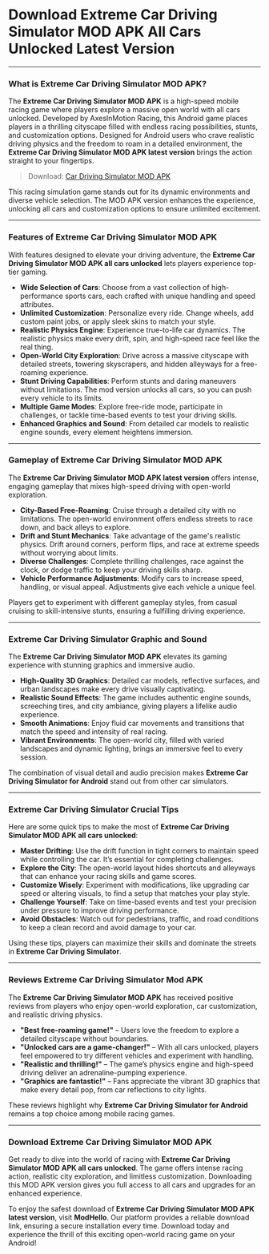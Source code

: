 # Download Extreme Car Driving Simulator MOD APK All Cars Unlocked Latest Version

---

### What is Extreme Car Driving Simulator MOD APK?

The **Extreme Car Driving Simulator MOD APK** is a high-speed mobile racing game where players explore a massive open world with all cars unlocked. Developed by AxesInMotion Racing, this Android game places players in a thrilling cityscape filled with endless racing possibilities, stunts, and customization options. Designed for Android users who crave realistic driving physics and the freedom to roam in a detailed environment, the **Extreme Car Driving Simulator MOD APK latest version** brings the action straight to your fingertips.

>Download: [Car Driving Simulator MOD APK](https://modhello.com/extreme-car-driving-simulator/)

This racing simulation game stands out for its dynamic environments and diverse vehicle selection. The MOD APK version enhances the experience, unlocking all cars and customization options to ensure unlimited excitement.

---

### Features of Extreme Car Driving Simulator MOD APK

With features designed to elevate your driving adventure, the **Extreme Car Driving Simulator MOD APK all cars unlocked** lets players experience top-tier gaming.

- **Wide Selection of Cars**: Choose from a vast collection of high-performance sports cars, each crafted with unique handling and speed attributes.
- **Unlimited Customization**: Personalize every ride. Change wheels, add custom paint jobs, or apply sleek skins to match your style.
- **Realistic Physics Engine**: Experience true-to-life car dynamics. The realistic physics make every drift, spin, and high-speed race feel like the real thing.
- **Open-World City Exploration**: Drive across a massive cityscape with detailed streets, towering skyscrapers, and hidden alleyways for a free-roaming experience.
- **Stunt Driving Capabilities**: Perform stunts and daring maneuvers without limitations. The mod version unlocks all cars, so you can push every vehicle to its limits.
- **Multiple Game Modes**: Explore free-ride mode, participate in challenges, or tackle time-based events to test your driving skills.
- **Enhanced Graphics and Sound**: From detailed car models to realistic engine sounds, every element heightens immersion.

---

### Gameplay of Extreme Car Driving Simulator MOD APK

The **Extreme Car Driving Simulator MOD APK latest version** offers intense, engaging gameplay that mixes high-speed driving with open-world exploration.

- **City-Based Free-Roaming**: Cruise through a detailed city with no limitations. The open-world environment offers endless streets to race down, and back alleys to explore.
- **Drift and Stunt Mechanics**: Take advantage of the game's realistic physics. Drift around corners, perform flips, and race at extreme speeds without worrying about limits.
- **Diverse Challenges**: Complete thrilling challenges, race against the clock, or dodge traffic to keep your driving skills sharp.
- **Vehicle Performance Adjustments**: Modify cars to increase speed, handling, or visual appeal. Adjustments give each vehicle a unique feel.

Players get to experiment with different gameplay styles, from casual cruising to skill-intensive stunts, ensuring a fulfilling driving experience.

---

### Extreme Car Driving Simulator Graphic and Sound

The **Extreme Car Driving Simulator MOD APK** elevates its gaming experience with stunning graphics and immersive audio.

- **High-Quality 3D Graphics**: Detailed car models, reflective surfaces, and urban landscapes make every drive visually captivating.
- **Realistic Sound Effects**: The game includes authentic engine sounds, screeching tires, and city ambiance, giving players a lifelike audio experience.
- **Smooth Animations**: Enjoy fluid car movements and transitions that match the speed and intensity of real racing.
- **Vibrant Environments**: The open-world city, filled with varied landscapes and dynamic lighting, brings an immersive feel to every session.

The combination of visual detail and audio precision makes **Extreme Car Driving Simulator for Android** stand out from other car simulators.

---

### Extreme Car Driving Simulator Crucial Tips

Here are some quick tips to make the most of **Extreme Car Driving Simulator MOD APK all cars unlocked**:

- **Master Drifting**: Use the drift function in tight corners to maintain speed while controlling the car. It’s essential for completing challenges.
- **Explore the City**: The open-world layout hides shortcuts and alleyways that can enhance your racing skills and game scores.
- **Customize Wisely**: Experiment with modifications, like upgrading car speed or altering visuals, to find a setup that matches your play style.
- **Challenge Yourself**: Take on time-based events and test your precision under pressure to improve driving performance.
- **Avoid Obstacles**: Watch out for pedestrians, traffic, and road conditions to keep a clean record and avoid damage to your car.

Using these tips, players can maximize their skills and dominate the streets in **Extreme Car Driving Simulator**.

---

### Reviews Extreme Car Driving Simulator Mod APK

The **Extreme Car Driving Simulator MOD APK** has received positive reviews from players who enjoy open-world exploration, car customization, and realistic driving physics.

- **"Best free-roaming game!"** – Users love the freedom to explore a detailed cityscape without boundaries.
- **"Unlocked cars are a game-changer!"** – With all cars unlocked, players feel empowered to try different vehicles and experiment with handling.
- **"Realistic and thrilling!"** – The game’s physics engine and high-speed driving deliver an adrenaline-pumping experience.
- **"Graphics are fantastic!"** – Fans appreciate the vibrant 3D graphics that make every detail pop, from car reflections to city lights.

These reviews highlight why **Extreme Car Driving Simulator for Android** remains a top choice among mobile racing games.

---

### Download Extreme Car Driving Simulator MOD APK

Get ready to dive into the world of racing with **Extreme Car Driving Simulator MOD APK all cars unlocked**. The game offers intense racing action, realistic city exploration, and limitless customization. Downloading this MOD APK version gives you full access to all cars and upgrades for an enhanced experience.

To enjoy the safest download of **Extreme Car Driving Simulator MOD APK latest version**, visit **ModHello**. Our platform provides a reliable download link, ensuring a secure installation every time. Download today and experience the thrill of this exciting open-world racing game on your Android!
